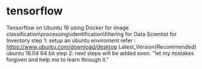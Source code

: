 # tensorflow
Tensorflow on Ubuntu 16 using Docker for image classification\processing\identification\filtering for Data Scientist for Inventory
step 1:
setup an ubuntu enviroment refer : https://www.ubuntu.com/download/desktop Latest_Version(Recommended) ubuntu 16.04 64 bit
step 2:
next steps will be added soon.
"let my mistakes forgiven and help me to learn through it."
